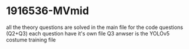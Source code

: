 # 1916536-MVmid
all the theory questions are solved in the main file 
for the code questions (Q2+Q3) each question have it's own file 
Q3 anwser is the YOLOv5 costume training file 
